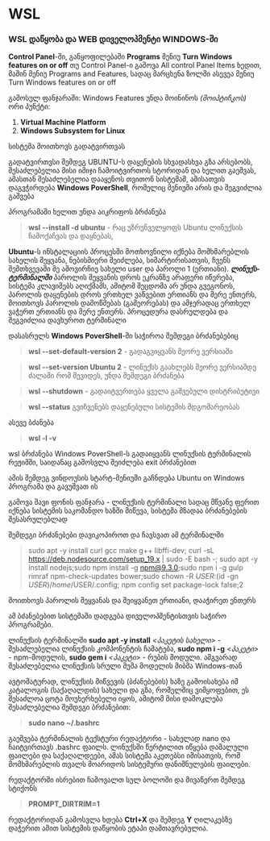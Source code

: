 # WSL
### WSL დაწყობა და WEB დიველოპმენტი WINDOWS-ში


**Control Panel**-ში, განყოფილებაში **Programs** მენიუ **Turn Windows features on or off**
თუ Control Panel-ი გამოვა All control Panel Items ხედით, მაშინ მენიუ Programs and Features, სადაც მარცხენა ზოლში ასევეა მენიუ Turn Windows features on or off

გამოსულ ფანჯარაში: Windows Features უნდა მოინინოს *(მოიპტიჩკოს)* ორი პუნქტი:
1. **Virtual Machine Platform**
2. **Windows Subsystem for Linux**

სისტემა მოითხოვს გადატვირთვას

გადატვირთვსი შემდეგ UBUNTU-ს დაყენების სხვადასხვა გზა არსებობს, შესაძლებელია მისი იმიჯი ჩამოიტვირთოს სტორიდან და ხელით გაეშვას, ამასთან შესაძლებელია დააყენოს თვითონ სისტემამ, ამისათვის დაგვჭირდება **Windows PoverShell**, რომელიც მენიუში არის და შეგვიძლია გაშვება

პროგრამაში ხელით უნდა აიკრიფოს ბრძანება 

> **wsl --install -d ubuntu** - რაც უზრუნველყოფს Ubuntu ლინუქსის ჩამოქაჩვას და დაყნებას, 

**Ubuntu**-ს ინსტალაციის პროცესში მოთხოვნილი იქნება მომხმარებლის სახელის შეყვანა, ნებისმიერი შეიძლება, სიმარტირისათვის, ჩვენს შემთხვევაში მე ამოვირჩიე სახელი user და პაროლი 1 (ერთიანი). 
***ლინუქს-ტერმინალში*** პაროლის შეყვანის დროს ეკრანზე არაფერი იწერება, სისტემა კლავიშებს აღიქმამს, ამიტომ შეცდომა არ უნდა გვეგონოს, პაროლის დაყენების დროს ერთხელ ვაწვებით ერთიანს და მერე ენთერს, მოითხოვს პაროლის დამოწმებას (გამეორებას) და ამჯერადაც ერთხელ ვაჭერთ ერთიანს და მერე ენთერს. პროცედურა დასრულდება და შეგვიძლია დავხუროთ ტერმინალი 

დასასრულს **Windows PoverShell**-ში საჭიროა შემდეგი ბრძანებებიც

> **wsl --set-default-version 2** - გადაგვიყვანს მეორე ვერსიაში

> **wsl --set-version Ubuntu 2** - ლინუქსს გაახლებს მეორე ვერსიამდე
ძალაში რომ შევიდეს, უნდა შემდეგი ბრძანება

>**wsl --shutdown** - გადაიტვერთება ყველა გაშვებული დისტრიბუტივი

> **wsl --status** გვიჩვენებს დაყენებული სისტემის მდგომარეობას

ასევე ბძანება 

> **wsl -l -v**

wsl ბრძანება Windows PoverShell-ს გადაიყვანს ლინუქსის ტერმინალის რეჟიმში, საიდანაც გამოსვლა შეიძლება exit ბრძანებით

ამის შემდეგ ვინდოუსის სტარტ-მენიუში გაჩნდება Ubuntu on Windows პროგრამა და გავუშვათ ის

გამოვა შავი ფონის ფანჯარა - ლინუქსის ტერმინალი სადაც მწვანე ფერით იქნება სისტემის საკომანდო ხაზში მიწევა, სისტემა მზადაა ბრძანებების შესასრულებლად

შემდეგი ბრძანებები დავიკოპიროთ და ჩავსვათ ამ ტერმინალში

> sudo apt -y install curl gcc make g++ libffi-dev; curl -sL https://deb.nodesource.com/setup_19.x | sudo -E bash -; sudo apt -y install nodejs;sudo npm install -g npm@9.3.0;sudo npm i -g gulp rimraf npm-check-updates bower;sudo chown -R $USER:$(id -gn $USER) /home/$USER/.config; npm config set package-lock false;2

მოითხოვს პაროლის შეყვანას და შეიყვანეთ ერთიანი, დააჭირეთ ენთერს

ამ ბძანებებით სისტემაში დადგება დიველოპმენტისთვის საჭირო პროგრამები.

ლინუქსის ტერმინალში **sudo apt -y install** *<პაკეტის სახელი>* - შესაძლებელია ლინუქსის კომპონენტის ჩამატება, **sudo npm i -g** *<პაკეტი>* - npm-მოდულის, **sudo gem i** *<პაკეტი>* - რუბის მოდული. ამგვარად შესაძლებელია ლინუქსის სრული მუშა მოდელის მიბმა Windows-თან

ავტომატურად, ლინუქსის მიწვევის (ბძანებების) ხაზე გამოისახება იმ კატალოგის (საქაღალდის) სახელი და გზა, რომელშიც ვიმყოფებით, ეს შესაძლოა ცოტა მოუხერხებელი იყოს, ამიტომ მისი დამოკლება შესაძლებელია შემდეგი ბრძანებით:

> **sudo nano ~/.bashrc**

გაეშვება ტერმინალის ტექსტური რედაქტორი - სახელად nano და ჩაიტვირთავს  .bashrc ფაილს. ლინუქსში წერტილით იწყება დამალული ფაილები და საქაღალდეები, ამას სისტემა აკეთებსი იმისათვის, რომ მომხმარებლის თვალს მოარიდოს სისტემური დანიშნულების ფაილები.

რედაქტორში ისრებით ჩამოვალთ სულ ბოლოში და მივაწერთ შემდეგ სტიქონს

> **PROMPT_DIRTRIM=1**

რედაქტორიდან გამოსვლა ხდება **Ctrl+X** და შემდეგ **Y** ღილაკებზე დაჭერით
ამით სისტემის დაწყობის ეტაპი დამთავრებულია.


